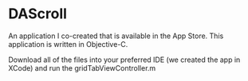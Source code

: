 # DAScroll
An application I co-created that is available in the App Store. This application is written in Objective-C.

Download all of the files into your preferred IDE (we created the app in XCode) and run the gridTabViewController.m
